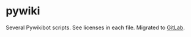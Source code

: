 # pywiki
Several Pywikibot scripts. See licenses in each file. Migrated to [GitLab](https://gitlab.wikimedia.org/tacsipacsi/pywiki).
